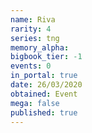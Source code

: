 ```yaml
---
name: Riva
rarity: 4
series: tng
memory_alpha:
bigbook_tier: -1
events: 0
in_portal: true
date: 26/03/2020
obtained: Event
mega: false
published: true
---
```



